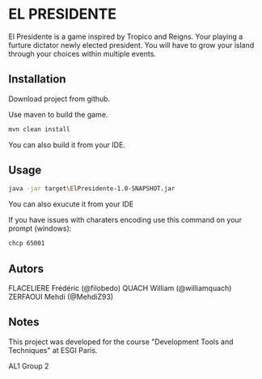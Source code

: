 # EL PRESIDENTE

El Presidente is a game inspired by Tropico and Reigns. Your playing a furture dictator newly elected president. You will have to grow your island through your choices within multiple events.

## Installation

Download project from github.

Use maven to build the game.

```bash
mvn clean install
```
You can also build it from your IDE.
## Usage

```bash
java -jar target\ElPresidente-1.0-SNAPSHOT.jar
```
You can also exucute it from your IDE

If you have issues with charaters encoding use this command on your prompt (windows):

```bash
chcp 65001
```

## Autors
FLACELIERE Frédéric (@filobedo)
QUACH William (@williamquach)
ZERFAOUI Mehdi (@MehdiZ93)

## Notes

This project was developed for the course "Development Tools and Techniques" at ESGI Paris.

AL1 Group 2
